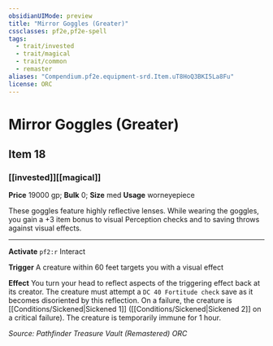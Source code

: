 ```yaml
---
obsidianUIMode: preview
title: "Mirror Goggles (Greater)"
cssclasses: pf2e,pf2e-spell
tags:
  - trait/invested
  - trait/magical
  - trait/common
  - remaster
aliases: "Compendium.pf2e.equipment-srd.Item.uT8HoQ3BKI5La8Fu"
license: ORC
---
```

# Mirror Goggles (Greater)
## Item 18
### [[invested]][[magical]]


**Price** 19000 gp; 
**Bulk** 0; **Size** med
**Usage** worneyepiece

These goggles feature highly reflective lenses. While wearing the goggles, you gain a +3 item bonus to visual Perception checks and to saving throws against visual effects.

* * *

**Activate** `pf2:r` Interact

**Trigger** A creature within 60 feet targets you with a visual effect

**Effect** You turn your head to reflect aspects of the triggering effect back at its creator. The creature must attempt a `DC 40 Fortitude check` save as it becomes disoriented by this reflection. On a failure, the creature is [[Conditions/Sickened|Sickened 1]] ([[Conditions/Sickened|Sickened 2]] on a critical failure). The creature is temporarily immune for 1 hour.

*Source: Pathfinder Treasure Vault (Remastered)*
*ORC*